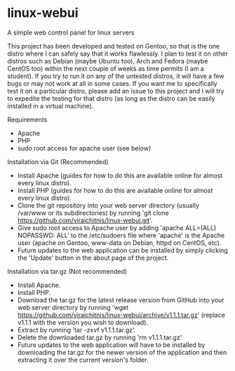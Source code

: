 linux-webui
===========

A simple web control panel for linux servers

This project has been developed and tested on Gentoo, so that is the one distro where I can safely say that it works flawlessly. I plan to test it on other distros such as Debian (maybe Ubuntu too), Arch and Fedora (maybe CentOS too) within the next couple of weeks as time permits (I am a student). If you try to run it on any of the untested distros, it will have a few bugs or may not work at all in some cases. If you want me to specifically test it on a particular distro, please add an issue to this project and I will try to expedite the testing for that distro (as long as the distro can be easily installed in a virtual machine).

Requirements
  - Apache
  - PHP
  - sudo root access for apache user (see below)

Installation via Git (Recommended)
  - Install Apache (guides for how to do this are available online for almost every linux distro).
  - Install PHP (guides for how to do this are available online for almost every linux distro).
  - Clone the git repository into your web server directory (usually /var/www or its subdirectories) by running 'git clone https://github.com/virajchitnis/linux-webui.git'.
  - Give sudo root access to Apache user by adding 'apache ALL=(ALL) NOPASSWD: ALL' to the /etc/sudoers file where 'apache' is the Apache user (apache on Gentoo, www-data on Debian, httpd on CentOS, etc).
  - Future updates to the web application can be installed by simply clicking the 'Update' button in the about page of the project.

Installation via tar.gz (Not recommended)
  - Install Apache.
  - Install PHP.
  - Download the tar.gz for the latest release version from GitHub into your web server directory by running 'wget https://github.com/virajchitnis/linux-webui/archive/v1.1.1.tar.gz' (replace v1.1.1 with the version you wish to download).
  - Extract by running 'tar -zxvf v1.1.1.tar.gz'.
  - Delete the downloaded tar.gz by running 'rm v1.1.1.tar.gz'
  - Future updates to the web application will have to be installed by downloading the tar.gz for the newer version of the application and then extracting it over the current version's folder.
